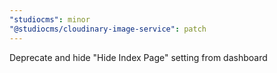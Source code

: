 ```yaml
---
"studiocms": minor
"@studiocms/cloudinary-image-service": patch
---
```


Deprecate and hide "Hide Index Page" setting from dashboard

